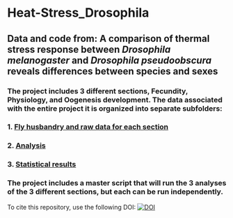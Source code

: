 # Heat-Stress_Drosophila
## Data and code from: A comparison of thermal stress response between _Drosophila melanogaster_ and _Drosophila pseudoobscura_ reveals differences between species and sexes

### The project includes 3 different sections, Fecundity, Physiology, and Oogenesis development. The data associated with the entire project it is organized into separate subfolders:

### 1. [Fly husbandry and raw data for each section](https://github.com/StevisonLab/Heat_stress_Drosophilla/tree/main/rawdata)
### 2. [Analysis](https://github.com/StevisonLab/Heat_stress_Drosophilla/tree/main/scripts)
### 3. [Statistical results](https://github.com/StevisonLab/Heat_stress_Drosophilla/tree/main/Stats)

### The project includes a master script that will run the 3 analyses of the 3 different sections, but each can be run independently.

To cite this repository, use the following DOI:
[![DOI](https://zenodo.org/badge/666091238.svg)](https://zenodo.org/doi/10.5281/zenodo.10498636)
